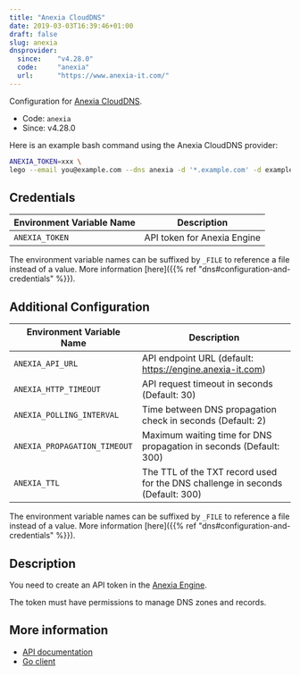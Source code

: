 ```yaml
---
title: "Anexia CloudDNS"
date: 2019-03-03T16:39:46+01:00
draft: false
slug: anexia
dnsprovider:
  since:    "v4.28.0"
  code:     "anexia"
  url:      "https://www.anexia-it.com/"
---
```


<!-- THIS DOCUMENTATION IS AUTO-GENERATED. PLEASE DO NOT EDIT. -->
<!-- providers/dns/anexia/anexia.toml -->
<!-- THIS DOCUMENTATION IS AUTO-GENERATED. PLEASE DO NOT EDIT. -->


Configuration for [Anexia CloudDNS](https://www.anexia-it.com/).


<!--more-->

- Code: `anexia`
- Since: v4.28.0


Here is an example bash command using the Anexia CloudDNS provider:

```bash
ANEXIA_TOKEN=xxx \
lego --email you@example.com --dns anexia -d '*.example.com' -d example.com run
```




## Credentials

| Environment Variable Name | Description |
|-----------------------|-------------|
| `ANEXIA_TOKEN` | API token for Anexia Engine |

The environment variable names can be suffixed by `_FILE` to reference a file instead of a value.
More information [here]({{% ref "dns#configuration-and-credentials" %}}).


## Additional Configuration

| Environment Variable Name | Description |
|--------------------------------|-------------|
| `ANEXIA_API_URL` | API endpoint URL (default: https://engine.anexia-it.com) |
| `ANEXIA_HTTP_TIMEOUT` | API request timeout in seconds (Default: 30) |
| `ANEXIA_POLLING_INTERVAL` | Time between DNS propagation check in seconds (Default: 2) |
| `ANEXIA_PROPAGATION_TIMEOUT` | Maximum waiting time for DNS propagation in seconds (Default: 300) |
| `ANEXIA_TTL` | The TTL of the TXT record used for the DNS challenge in seconds (Default: 300) |

The environment variable names can be suffixed by `_FILE` to reference a file instead of a value.
More information [here]({{% ref "dns#configuration-and-credentials" %}}).

## Description

You need to create an API token in the [Anexia Engine](https://engine.anexia-it.com/).

The token must have permissions to manage DNS zones and records.



## More information

- [API documentation](https://engine.anexia-it.com/docs/en/module/clouddns/api)
- [Go client](https://github.com/anexia-it/go-anxcloud)

<!-- THIS DOCUMENTATION IS AUTO-GENERATED. PLEASE DO NOT EDIT. -->
<!-- providers/dns/anexia/anexia.toml -->
<!-- THIS DOCUMENTATION IS AUTO-GENERATED. PLEASE DO NOT EDIT. -->
